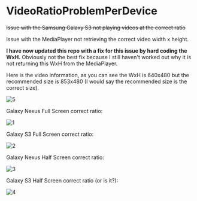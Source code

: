 VideoRatioProblemPerDevice
==========================

~~Issue with the Samsung Galaxy S3 not playing videos at the correct ratio~~

Issue with the MediaPlayer not retrieving the correct video width x height.

**I have now updated this repo with a fix for this issue by hard coding the WxH.**
Obviously not the best fix because I still haven't worked out why it is not returning this WxH from the MediaPlayer.

Here is the video information, as you can see the WxH is 640x480 but the recommended size is 853x480
(I would say the recommended size is the correct size).

![5](http://img.photobucket.com/albums/v230/blundell/Untitled-4_zpsad1c4313.png)

Galaxy Nexus Full Screen correct ratio:

![1](http://img.photobucket.com/albums/v230/blundell/gn_correct_ratio_zpsbdca7c75.png)

Galaxy S3 Full Screen correct ratio:

![2](http://img.photobucket.com/albums/v230/blundell/s3_wrong_ratio_zps7f9c0a76.png)

Galaxy Nexus Half Screen correct ratio:

![3](http://img.photobucket.com/albums/v230/blundell/gn_half_correct_ratio_zps341dfcfe.png)

Galaxy S3 Half Screen correct ratio (or is it?):

![4](http://img.photobucket.com/albums/v230/blundell/s3_half_correct_ratio_zps025aca6f.png)
